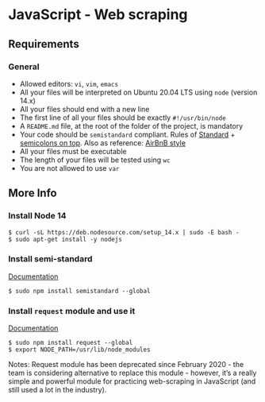 # JavaScript - Web scraping
## Requirements
### General
- Allowed editors: `vi`, `vim`, `emacs`
- All your files will be interpreted on Ubuntu 20.04 LTS using `node` (version 14.x)
- All your files should end with a new line
- The first line of all your files should be exactly `#!/usr/bin/node`
- A `README.md` file, at the root of the folder of the project, is mandatory
- Your code should be `semistandard` compliant. Rules of [Standard](https://standardjs.com/rules.html) + [semicolons on top](https://github.com/standard/semistandard). Also as reference: [AirBnB style](https://github.com/airbnb/javascript)
- All your files must be executable
- The length of your files will be tested using `wc`
- You are not allowed to use `var`
## More Info
### Install Node 14
    $ curl -sL https://deb.nodesource.com/setup_14.x | sudo -E bash -
    $ sudo apt-get install -y nodejs
### Install semi-standard
[Documentation](https://github.com/standard/semistandard)

    $ sudo npm install semistandard --global
### Install `request` module and use it
[Documentation](https://github.com/request/request)

    $ sudo npm install request --global
    $ export NODE_PATH=/usr/lib/node_modules
Notes: Request module has been deprecated since February 2020 - the team is considering alternative to replace this module - however, it’s a really simple and powerful module for practicing web-scraping in JavaScript (and still used a lot in the industry).